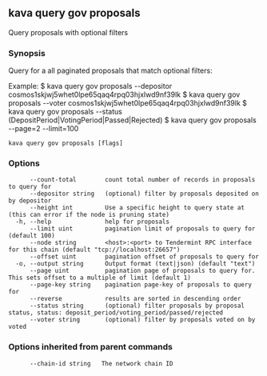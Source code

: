 <!--
title: proposals
-->
## kava query gov proposals

Query proposals with optional filters

### Synopsis

Query for a all paginated proposals that match optional filters:

Example:
$ kava query gov proposals --depositor cosmos1skjwj5whet0lpe65qaq4rpq03hjxlwd9nf39lk
$ kava query gov proposals --voter cosmos1skjwj5whet0lpe65qaq4rpq03hjxlwd9nf39lk
$ kava query gov proposals --status (DepositPeriod|VotingPeriod|Passed|Rejected)
$ kava query gov proposals --page=2 --limit=100

```
kava query gov proposals [flags]
```

### Options

```
      --count-total        count total number of records in proposals to query for
      --depositor string   (optional) filter by proposals deposited on by depositor
      --height int         Use a specific height to query state at (this can error if the node is pruning state)
  -h, --help               help for proposals
      --limit uint         pagination limit of proposals to query for (default 100)
      --node string        <host>:<port> to Tendermint RPC interface for this chain (default "tcp://localhost:26657")
      --offset uint        pagination offset of proposals to query for
  -o, --output string      Output format (text|json) (default "text")
      --page uint          pagination page of proposals to query for. This sets offset to a multiple of limit (default 1)
      --page-key string    pagination page-key of proposals to query for
      --reverse            results are sorted in descending order
      --status string      (optional) filter proposals by proposal status, status: deposit_period/voting_period/passed/rejected
      --voter string       (optional) filter by proposals voted on by voted
```

### Options inherited from parent commands

```
      --chain-id string   The network chain ID
```

